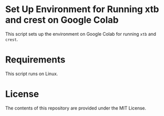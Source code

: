 # Set Up Environment for Running xtb and crest on Google Colab
This script sets up the environment on Google Colab for running `xtb` and `crest`.

# Requirements
This script runs on Linux.

# License
The contents of this repository are provided under the MIT License.

